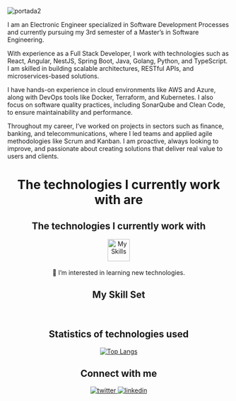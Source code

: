 ![portada2](https://user-images.githubusercontent.com/62871071/138319837-2ffaf034-04e9-42f4-9a70-4a1cb05a0d27.jpeg)

I am an Electronic Engineer specialized in Software Development Processes and currently pursuing my 3rd semester of a Master’s in Software Engineering.

With experience as a Full Stack Developer, I work with technologies such as React, Angular, NestJS, Spring Boot, Java, Golang, Python, and TypeScript. I am skilled in building scalable architectures, RESTful APIs, and microservices-based solutions.

I have hands-on experience in cloud environments like AWS and Azure, along with DevOps tools like Docker, Terraform, and Kubernetes. I also focus on software quality practices, including SonarQube and Clean Code, to ensure maintainability and performance.

Throughout my career, I’ve worked on projects in sectors such as finance, banking, and telecommunications, where I led teams and applied agile methodologies like Scrum and Kanban. I am proactive, always looking to improve, and passionate about creating solutions that deliver real value to users and clients.

<div align="center"> <h1> <strong> The technologies I currently work with are </strong> </h1> </div>   

<div align="center">
  <h2><strong>The technologies I currently work with</strong></h2>
</div>

<p align="center">
  <a href="https://skillicons.dev">
    <img src="https://skillicons.dev/icons?i=ts,react,nodejs,go,aws,docker,kubernetes,git,linux,postman" alt="My Skills" height="50" />
  </a>
  <br><br>
  👀 I’m interested in learning new technologies.
</p>

<div align="center">
  <h2><strong>My Skill Set</strong></h2>
</div>

<br>

<div align="center">
  <h2><strong>Statistics of technologies used</strong></h2>
</div>

<p align="center">
  <a href="https://github.com/anuraghazra/github-readme-stats">
    <img src="https://github-readme-stats.vercel.app/api/top-langs/?username=jnates" alt="Top Langs">
  </a>
</p>

<div align="center">
  <h2><strong>Connect with me</strong></h2>
</div>

<div align="center">
  <a href="https://twitter.com/JuanDavidNates" target="_blank">
    <img src="https://img.shields.io/badge/twitter-%2300acee.svg?&style=for-the-badge&logo=twitter&logoColor=white" alt="twitter" style="margin-bottom: 5px;" />
  </a>
  <a href="https://www.linkedin.com/in/jnates/" target="_blank">
    <img src="https://img.shields.io/badge/linkedin-%231E77B5.svg?&style=for-the-badge&logo=linkedin&logoColor=white" alt="linkedin" style="margin-bottom: 5px;" />
  </a>
</div>

